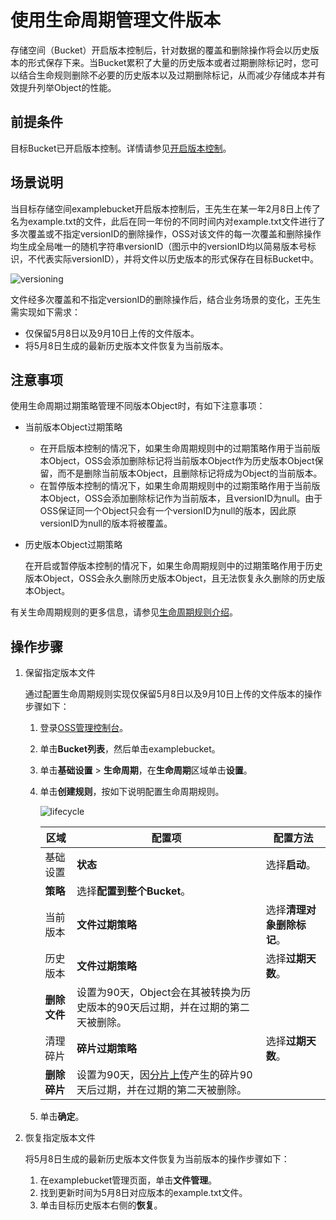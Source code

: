 # 使用生命周期管理文件版本

存储空间（Bucket）开启版本控制后，针对数据的覆盖和删除操作将会以历史版本的形式保存下来。当Bucket累积了大量的历史版本或者过期删除标记时，您可以结合生命规则删除不必要的历史版本以及过期删除标记，从而减少存储成本并有效提升列举Object的性能。

## 前提条件

目标Bucket已开启版本控制。详情请参见[开启版本控制](/intl.zh-CN/控制台用户指南/存储空间管理/冗余与容错/版本控制.md)。

## 场景说明

当目标存储空间examplebucket开启版本控制后，王先生在某一年2月8日上传了名为example.txt的文件，此后在同一年份的不同时间内对example.txt文件进行了多次覆盖或不指定versionID的删除操作，OSS对该文件的每一次覆盖和删除操作均生成全局唯一的随机字符串versionID（图示中的versionID均以简易版本号标识，不代表实际versionID），并将文件以历史版本的形式保存在目标Bucket中。

![versioning](https://static-aliyun-doc.oss-accelerate.aliyuncs.com/assets/img/zh-CN/2506334161/p243905.jpg)

文件经多次覆盖和不指定versionID的删除操作后，结合业务场景的变化，王先生需实现如下需求：

-   仅保留5月8日以及9月10日上传的文件版本。
-   将5月8日生成的最新历史版本文件恢复为当前版本。

## 注意事项

使用生命周期过期策略管理不同版本Object时，有如下注意事项：

-   当前版本Object过期策略
    -   在开启版本控制的情况下，如果生命周期规则中的过期策略作用于当前版本Object，OSS会添加删除标记将当前版本Object作为历史版本Object保留，而不是删除当前版本Object，且删除标记将成为Object的当前版本。
    -   在暂停版本控制的情况下，如果生命周期规则中的过期策略作用于当前版本Object，OSS会添加删除标记作为当前版本，且versionID为null。由于OSS保证同一个Object只会有一个versionID为null的版本，因此原versionID为null的版本将被覆盖。
-   历史版本Object过期策略

    在开启或暂停版本控制的情况下，如果生命周期规则中的过期策略作用于历史版本Object，OSS会永久删除历史版本Object，且无法恢复永久删除的历史版本Object。


有关生命周期规则的更多信息，请参见[生命周期规则介绍](/intl.zh-CN/开发指南/对象/文件（Object）/文件生命周期/生命周期规则介绍.md)。

## 操作步骤

1.  保留指定版本文件

    通过配置生命周期规则实现仅保留5月8日以及9月10日上传的文件版本的操作步骤如下：

    1.  登录[OSS管理控制台](https://partners-intl.console.aliyun.com/#/oss)。
    2.  单击**Bucket列表**，然后单击examplebucket。
    3.  单击**基础设置** \> **生命周期**，在**生命周期**区域单击**设置**。
    4.  单击**创建规则**，按如下说明配置生命周期规则。

        ![lifecycle](https://static-aliyun-doc.oss-accelerate.aliyuncs.com/assets/img/zh-CN/3254936161/p253608.jpg)

        |区域|配置项|配置方法|
        |--|---|----|
        |基础设置|**状态**|选择**启动**。|
        |**策略**|选择**配置到整个Bucket**。|
        |当前版本|**文件过期策略**|选择**清理对象删除标记**。|
        |历史版本|**文件过期策略**|选择**过期天数**。|
        |**删除文件**|设置为90天，Object会在其被转换为历史版本的90天后过期，并在过期的第二天被删除。|
        |清理碎片|**碎片过期策略**|选择**过期天数**。|
        |**删除碎片**|设置为90天，因[分片上传](/intl.zh-CN/开发指南/对象/文件（Object）/上传文件（Object）/分片上传和断点续传.md)产生的碎片90天后过期，并在过期的第二天被删除。|

    5.  单击**确定**。
2.  恢复指定版本文件

    将5月8日生成的最新历史版本文件恢复为当前版本的操作步骤如下：

    1.  在examplebucket管理页面，单击**文件管理**。
    2.  找到更新时间为5月8日对应版本的example.txt文件。
    3.  单击目标历史版本右侧的**恢复**。

